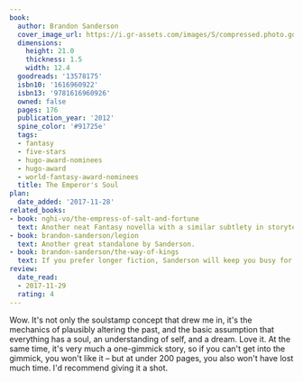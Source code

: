 ```yaml
---
book:
  author: Brandon Sanderson
  cover_image_url: https://i.gr-assets.com/images/S/compressed.photo.goodreads.com/books/1343059311l/13578175.jpg
  dimensions:
    height: 21.0
    thickness: 1.5
    width: 12.4
  goodreads: '13578175'
  isbn10: '1616960922'
  isbn13: '9781616960926'
  owned: false
  pages: 176
  publication_year: '2012'
  spine_color: '#91725e'
  tags:
  - fantasy
  - five-stars
  - hugo-award-nominees
  - hugo-award
  - world-fantasy-award-nominees
  title: The Emperor's Soul
plan:
  date_added: '2017-11-28'
related_books:
- book: nghi-vo/the-empress-of-salt-and-fortune
  text: Another neat Fantasy novella with a similar subtlety in storytelling.
- book: brandon-sanderson/legion
  text: Another great standalone by Sanderson.
- book: brandon-sanderson/the-way-of-kings
  text: If you prefer longer fiction, Sanderson will keep you busy for years.
review:
  date_read:
  - 2017-11-29
  rating: 4
---
```


Wow. It's not only the soulstamp concept that drew me in, it's the mechanics of plausibly altering the past, and the
basic assumption that everything has a soul, an understanding of self, and a dream. Love it. At the same time, it's very
much a one-gimmick story, so if you can't get into the gimmick, you won't like it – but at under 200 pages, you also
won't have lost much time. I'd recommend giving it a shot.
